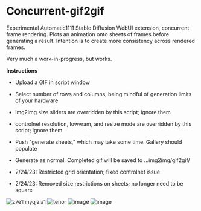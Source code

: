 # Concurrent-gif2gif
Experimental Automatic1111 Stable Diffusion WebUI extension, concurrent frame rendering. Plots an animation onto sheets of frames before generating a result. Intention is to create more consistency across rendered frames.

Very much a work-in-progress, but works.

**Instructions**
- Upload a GIF in script window
- Select number of rows and columns, being mindful of generation limits of your hardware
- img2img size sliders are overridden by this script; ignore them
- controlnet resolution, lowvram, and resize mode are overridden by this script; ignore them
- Push "generate sheets," which may take some time. Gallery should populate
- Generate as normal. Completed gif will be saved to ...img2img/gif2gif/

- 2/24/23: Restricted grid orientation; fixed controlnet issue
- 2/24/23: Removed size restrictions on sheets; no longer need to be square

![z7e1hnyqjzia1](https://user-images.githubusercontent.com/93007558/220376855-c586c6c0-8760-47b6-8c68-4c8f33509dc5.gif)
![tenor](https://user-images.githubusercontent.com/93007558/220376925-343f6b9f-81c6-440f-a42d-aeeb64adcb50.gif)
![image](https://user-images.githubusercontent.com/93007558/220376568-29705fcd-ded2-4139-a165-8a461b044190.png)
![image](https://user-images.githubusercontent.com/93007558/220376618-d60cea82-faae-428d-a91d-4fcd0a2175ad.png)

